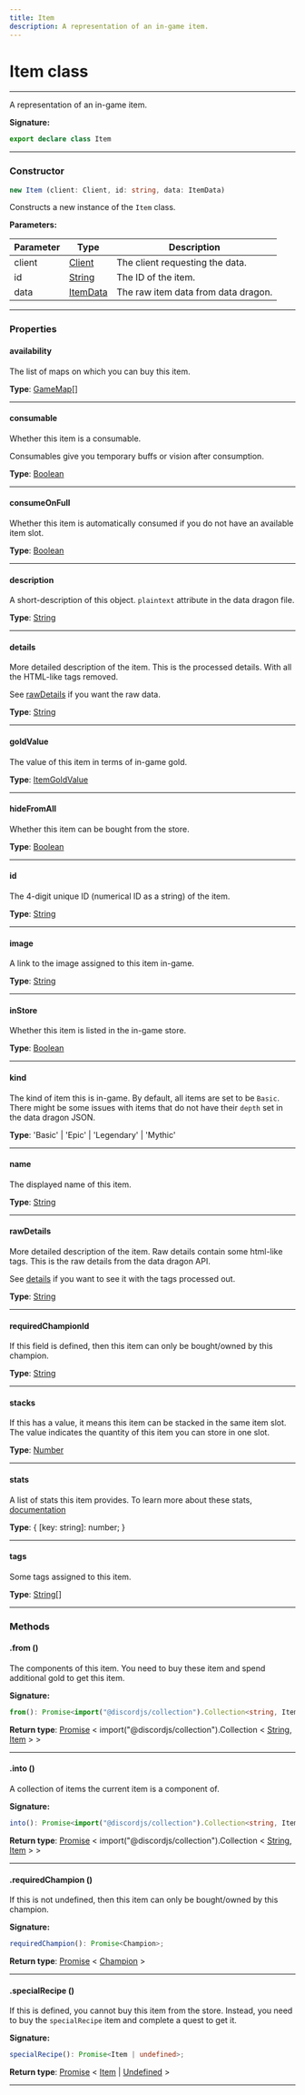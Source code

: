 ```yaml
---
title: Item
description: A representation of an in-game item.
---
```


# Item class

---

A representation of an in-game item.

**Signature:**

```ts
export declare class Item 
```

---

### Constructor

```ts
new Item (client: Client, id: string, data: ItemData)
```

Constructs a new instance of the `Item` class.

**Parameters:**

| Parameter | Type | Description |
| --------- | ---- | ----------- |
| client | [Client](/api/client) | The client requesting the data. |
| id | [String](https://developer.mozilla.org/en-US/docs/Web/JavaScript/Reference/Global_Objects/String) | The ID of the item. |
| data | [ItemData](/api/itemdata) | The raw item data from data dragon. |
---

### Properties

#### availability

The list of maps on which you can buy this item.



**Type**: [GameMap](/api/gamemap)[]

---

#### consumable

Whether this item is a consumable.


Consumables give you temporary buffs or vision after consumption.



**Type**: [Boolean](https://developer.mozilla.org/en-US/docs/Web/JavaScript/Reference/Global_Objects/Boolean)

---

#### consumeOnFull

Whether this item is automatically consumed if you do not have an available item slot.



**Type**: [Boolean](https://developer.mozilla.org/en-US/docs/Web/JavaScript/Reference/Global_Objects/Boolean)

---

#### description

A short-description of this object. `plaintext` attribute in the data dragon file.



**Type**: [String](https://developer.mozilla.org/en-US/docs/Web/JavaScript/Reference/Global_Objects/String)

---

#### details

More detailed description of the item. This is the processed details. With all the HTML-like tags removed.


See [rawDetails](/api/item#rawdetails) if you want the raw data.



**Type**: [String](https://developer.mozilla.org/en-US/docs/Web/JavaScript/Reference/Global_Objects/String)

---

#### goldValue

The value of this item in terms of in-game gold.



**Type**: [ItemGoldValue](/api/itemgoldvalue)

---

#### hideFromAll

Whether this item can be bought from the store.



**Type**: [Boolean](https://developer.mozilla.org/en-US/docs/Web/JavaScript/Reference/Global_Objects/Boolean)

---

#### id

The 4-digit unique ID (numerical ID as a string) of the item.



**Type**: [String](https://developer.mozilla.org/en-US/docs/Web/JavaScript/Reference/Global_Objects/String)

---

#### image

A link to the image assigned to this item in-game.



**Type**: [String](https://developer.mozilla.org/en-US/docs/Web/JavaScript/Reference/Global_Objects/String)

---

#### inStore

Whether this item is listed in the in-game store.



**Type**: [Boolean](https://developer.mozilla.org/en-US/docs/Web/JavaScript/Reference/Global_Objects/Boolean)

---

#### kind

The kind of item this is in-game. By default, all items are set to be `Basic`. There might be some issues with items that do not have their `depth` set in the data dragon JSON.



**Type**: 'Basic' \| 'Epic' \| 'Legendary' \| 'Mythic'

---

#### name

The displayed name of this item.



**Type**: [String](https://developer.mozilla.org/en-US/docs/Web/JavaScript/Reference/Global_Objects/String)

---

#### rawDetails

More detailed description of the item. Raw details contain some html-like tags. This is the raw details from the data dragon API.


See [details](/api/item#details) if you want to see it with the tags processed out.



**Type**: [String](https://developer.mozilla.org/en-US/docs/Web/JavaScript/Reference/Global_Objects/String)

---

#### requiredChampionId

If this field is defined, then this item can only be bought/owned by this champion.



**Type**: [String](https://developer.mozilla.org/en-US/docs/Web/JavaScript/Reference/Global_Objects/String)

---

#### stacks

If this has a value, it means this item can be stacked in the same item slot. The value indicates the quantity of this item you can store in one slot.



**Type**: [Number](https://developer.mozilla.org/en-US/docs/Web/JavaScript/Reference/Global_Objects/Number)

---

#### stats

A list of stats this item provides. To learn more about these stats, [documentation](https://developer.riotgames.com/docs/lol#data-dragon_items)



**Type**: {         [key: string]: number;     }

---

#### tags

Some tags assigned to this item.



**Type**: [String](https://developer.mozilla.org/en-US/docs/Web/JavaScript/Reference/Global_Objects/String)[]

---

### Methods

#### .from ()

The components of this item. You need to buy these item and spend additional gold to get this item.



**Signature:**

```ts
from(): Promise<import("@discordjs/collection").Collection<string, Item>>;
```


**Return type**: [Promise](https://developer.mozilla.org/en-US/docs/Web/JavaScript/Reference/Global_Objects/Promise) \< import("@discordjs/collection").Collection \< [String](https://developer.mozilla.org/en-US/docs/Web/JavaScript/Reference/Global_Objects/String), [Item](/api/item) \> \>

---

#### .into ()

A collection of items the current item is a component of.



**Signature:**

```ts
into(): Promise<import("@discordjs/collection").Collection<string, Item>>;
```


**Return type**: [Promise](https://developer.mozilla.org/en-US/docs/Web/JavaScript/Reference/Global_Objects/Promise) \< import("@discordjs/collection").Collection \< [String](https://developer.mozilla.org/en-US/docs/Web/JavaScript/Reference/Global_Objects/String), [Item](/api/item) \> \>

---

#### .requiredChampion ()

If this is not undefined, then this item can only be bought/owned by this champion.



**Signature:**

```ts
requiredChampion(): Promise<Champion>;
```


**Return type**: [Promise](https://developer.mozilla.org/en-US/docs/Web/JavaScript/Reference/Global_Objects/Promise) \< [Champion](/api/champion) \>

---

#### .specialRecipe ()

If this is defined, you cannot buy this item from the store. Instead, you need to buy the `specialRecipe` item and complete a quest to get it.



**Signature:**

```ts
specialRecipe(): Promise<Item | undefined>;
```


**Return type**: [Promise](https://developer.mozilla.org/en-US/docs/Web/JavaScript/Reference/Global_Objects/Promise) \< [Item](/api/item) \| [Undefined](https://developer.mozilla.org/en-US/docs/Web/JavaScript/Reference/Global_Objects/undefined) \>

---

